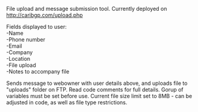 File upload and message submission tool.  Currently deployed on http://caribgp.com/upload.php

Fields displayed to user:<br />
-Name<br />
-Phone number<br />
-Email<br />
-Company<br />
-Location<br />
-File upload<br />
-Notes to accompany file

Sends message to webowner with user details above, and uploads file to "uploads" folder on FTP.  Read code comments for full details.  Gorup of variables must be set before use.  Current file size limit set to 8MB - can be adjusted in code, as well as file type restrictions.


